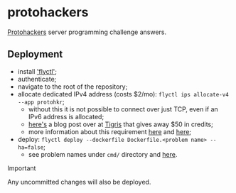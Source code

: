 # protohackers

[Protohackers](https://protohackers.com/) server programming challenge answers.

## Deployment

- install ['flyctl'](https://fly.io/docs/flyctl/);
- authenticate;
- navigate to the root of the repository;
- allocate dedicated IPv4 address (costs $2/mo): `flyctl ips allocate-v4 --app protohkr`;
  - without this it is not possible to connect over just TCP, even if an IPv6 address is allocated;
  - [here's](https://www.tigrisdata.com/blog/docker-registry-at-home/) a blog post over at [Tigris](https://tigrisdata.com) that gives away $50 in credits;
  - more information about this requirement [here](https://community.fly.io/t/tcp-and-udp-service-ports-dont-work/9746) and [here](https://community.fly.io/t/announcement-shared-anycast-ipv4/9384/25);
- deploy: `flyctl deploy --dockerfile Dockerfile.<problem name> --ha=false`;
  - see problem names under `cmd/` directory and [here](https://protohackers.com/problems).

> [!important]
> Any uncommitted changes will also be deployed.
